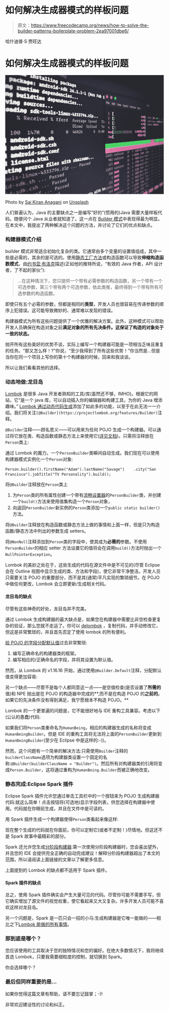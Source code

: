 # 如何解决生成器模式的样板问题

> 原文：<https://www.freecodecamp.org/news/how-to-solve-the-builder-patterns-boilerplate-problem-2ea97001dbe6/>

哈什迪普·S·贾旺达

# 如何解决生成器模式的样板问题

![0*pWJ2kCkdoFaXrlK6](img/b9159a64c6bdf43d6a15a980622ce3dc.png)

Photo by [Sai Kiran Anagani](https://unsplash.com/@_imkiran?utm_source=medium&utm_medium=referral) on [Unsplash](https://unsplash.com?utm_source=medium&utm_medium=referral)

人们普遍认为，Java 的主要缺点之一是编写“好的”(惯用的)Java 需要大量样板代码。随便问个 Java 从业者就知道了。这一点在 [Builder 模式](http://www.informit.com/articles/article.aspx?p=1216151&seqNum=2)中表现得最为明显。在本文中，我提出了两种解决这个问题的方法，并讨论了它们的优点和缺点。

### 构建器模式介绍

builder 模式非常适合初始化复杂的类。它通常由多个变量的设置值组成，其中一些是必需的，其余的是可选的。使用[静态工厂方法](http://www.informit.com/articles/article.aspx?p=1216151&seqNum=1)或构造函数可以导致**伸缩构造函数模式**，由[约书亚·布洛克](https://twitter.com/joshbloch)描述(正如他的推特所说，“有效的 Java 作者，API 设计者，了不起的家伙”):

> …在这种情况下，您只提供一个带有必需参数的构造函数，另一个带有一个可选参数，第三个带有两个可选参数，依此类推，最终得到一个带有所有可选参数的构造函数。

即使只有五个必需的参数，但都是相同的**类型**，开发人员也很容易在传递参数的顺序上犯错误。这可能导致微妙的、通常难以发现的错误。

构建器模式为所有这些问题提供了一个优雅的解决方案。此外，这种模式可以帮助开发人员确保在构造对象之前**满足对象的所有先决条件。这保证了构造的对象处于一致的状态。**

抛开所有这些美好的优势不谈，实际上编写一个构建器可能是一项相当乏味且重复的任务。“那又怎么样！?"你说，“至少我得到了所有这些优势！”你当然是…但是当你在同一个项目上写你的第十个构建器的时候，回来和我谈谈。

所以让我们看看其他的选择。

### 动态地做:龙目岛

[Lombok](https://projectlombok.org) 是很多 Java 开发者熟知的工具/库(虽然还不够，IMHO)。根据它的网站，它“是一个 java 库，可以自动插入你的编辑器和构建工具，为你的 Java 增添趣味。” [Lombok 通过动态代码生成](https://projectlombok.org/features/all)添加了如此多的功能，以至于在此无法一一介绍。我们将关注`[@Builder](https://projectlombok.org/features/Builder)`注释。

`@Builder`注释——顾名思义——可以用来为任何 POJO 生成一个构建器。可以通过将它放在类、构造函数或静态方法上来使用它([详见文档](https://projectlombok.org/features/Builder))。只需将注释放在`Person`类上:

通过 Lombok 的魔力，一个`PersonBuilder`类瞬间自动生成。我们现在可以使用构建器模式实例化一个`Person`对象:

```
Person.builder().firstName("Adam").lastName("Savage")    .city("San Francisco").jobTitle("TV Personality").build();
```

将`@Builder`注释放在`Person`类上

1.  为`Person`类的所有属性创建一个带有[流畅设置器](https://en.wikipedia.org/wiki/Fluent_interface)的`PersonBuilder`类，并创建一个`build()`方法来使用值集构造一个`Person`对象，
2.  向返回`PersonBuilder`新实例的`Person`类添加一个`public static builder()`方法。

将`@Builder`注释放在构造函数或静态方法上做的事情和上面一样，但是只为构造函数/静态方法中列出的参数生成 setters。

将`@NonNull`注释添加到`Person`类的字段中，使其成为**必需的**参数。不使用`PersonBuilder`的相应 setter 方法设置它的值将会在调用`build()`方法时抛出一个`NullPointerException`。

Lombok 的美妙之处在于，这些生成的代码在源文件中是不可见的(尽管 Eclipse 会在 Outline 视图中显示生成的类、方法和字段)，使它非常干净整洁。开发人员只需要关注 POJO 的重要部分，而不是其(通常)平凡实现的繁琐细节。在 POJO 中做任何更改，Lombok 会立即更新/生成相关代码。

#### 龙目岛的缺点

尽管有这些神奇的好处，龙目岛并不完美。

通过 Lombok 生成构建器的最大缺点是，如果您在构建器中需要比非空检查更复杂的验证，那么您就不走运了。你可以 [delombok](https://projectlombok.org/features/delombok) ，复制代码，并手动修改它，但这是非常繁琐的，并且首先否定了使用 lombok 的所有便利。

[给 POJO 的字段分配默认值](https://reinhard.codes/2016/07/13/using-lomboks-builder-annotation-with-default-values/)过去非常繁琐:

1.  编写正确命名的构建器类的框架。
2.  编写相应的/正确命名的字段，并将其设置为默认值。

然而，从 Lombok 的 v1.16.16 开始，通过使用`@Builder.Default`注释，分配默认值变得更加容易:

另一个缺点——尽管不是每个人都同意这一点——是空值检查(是否设置了**所需的**值)和 NPE 抛出是在 POJO 的构造器中完成的**,而不是在构造 POJO 的**之前的**。如果它的先决条件没有得到满足，我宁愿根本不构造 POJO。**

Lombok 的一个更普遍的问题是，它不能很好地与 IDE 重构工具兼容。考虑以下(公认的愚蠢)代码:

如果我们将`Person`类重命名为`HumanBeing`，相应的构建器生成的名称将变成`HumanBeingBuilder`。但是 IDE 的重构工具将无法将上面的`PersonBuilder`更新到`HumanBeingBuilder`(至少在 Eclipse 中是这样的:-))。

然而，这个问题有一个简单的解决方法:只需使用`Builder`注释的`builderClassName`选项为构建器类设置一个固定的名称:`@Builder(builderClassName = "Builder")`。然后所有对构建器类的引用将变成`Person.Builder`，这将通过重构为`HumanBeing.Builder`而被正确地改变。

### 静态完成:Eclipse Spark 插件

Eclipse Spark 插件允许您通过单击工具栏中的一个按钮来为 POJO 生成构建器代码:就这么简单！点击按钮将(可选地)显示字段列表，供您选择在构建器中使用。代码就在你眼前生成，并且在文件中是可读的。

用 Spark 插件生成一个构建器使得`Person`类看起来像这样:

现在整个生成的代码就在你面前，你可以定制它(或者不定制！)尽情地。但这还不是 Spark 故事中最精彩的部分。

Spark 还允许您生成[分阶段构建器](http://blog.crisp.se/2013/10/09/perlundholm/another-builder-pattern-for-java):第一次使用分阶段构建器时，您会喜出望外，并且您的 IDE 会提供完全正确的自动完成建议！解释分阶段构建器超出了本文的范围，所以请阅读上面链接的文章以了解更多信息。

上面提到的 Lombok 的缺点都不适用于 Spark 插件。

#### Spark 插件的缺点

总之，使用 Spark 插件确实会产生大量可见的代码。尽管你可能不需要手写，但它确实增加了源文件的视觉权重，使它看起来又大又复杂。许多开发人员可能不喜欢这样对龙目岛。

另一个问题是，Spark 是一匹只会一招的小马:生成构建器是它唯一能做的——相比之下[Lombok 能做的所有事情](https://projectlombok.org/features/all)。

### 那到底是哪个？

您应该使用的工具取决于您的独特情况和您的偏好。在绝大多数情况下，我将继续首选 Lombok，只要我需要细粒度的控制，就切换到 Spark。

你会选择哪个？

### 最后但同样重要的是…

如果你觉得这篇文章有帮助，请不要忘记鼓掌；-)!

非常欢迎建设性的讨论和纠正。